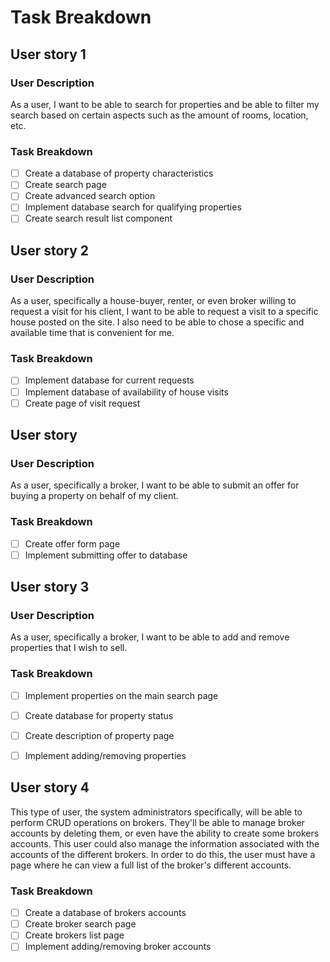 # Task Breakdown

<!-- Search for properties: -->
## User story 1
### User Description
As a user, I want to be able to search for properties and be able to filter my search based on certain aspects such as the amount of rooms, location, etc.

### Task Breakdown
- [ ] Create a database of property characteristics
- [ ] Create search page
- [ ] Create advanced search option
- [ ] Implement database search for qualifying properties
- [ ] Create search result list component

<!-- Requests visits for properties: -->
## User story 2
### User Description
As a user, specifically a house-buyer, renter, or even broker willing to request a visit for his client, I want to be able to request a visit to a specific house posted on the site. I also need to be able to chose a specific and available time that is convenient for me.

### Task Breakdown
- [ ] Implement database for current requests
- [ ] Implement database of availability of house visits
- [ ] Create page of visit request

<!-- Brokers submitting offers to properties: -->
## User story
### User Description
As a user, specifically a broker, I want to be able to submit an offer for buying a property on behalf of my client.

### Task Breakdown
- [ ] Create offer form page
- [ ] Implement submitting offer to database

<!-- CRUD operations on properties: -->
## User story 3
### User Description
As a user, specifically a broker, I want to be able to add and remove properties that I wish to sell.

### Task Breakdown
- [ ] Implement properties on the main search page
- [ ] Create database for property status
- [ ] Create description of property page
- [ ] Implement adding/removing properties


<!-- CRUD operations on brokers -->
## User story 4
This type of user, the system administrators specifically, will be able to perform CRUD operations on brokers. They'll be able to manage broker accounts by deleting them, or 
even have the ability to create some brokers accounts. This user could also manage the information associated with the accounts of the different brokers. In order to do this, 
the user must have a page where he can view a full list of the broker's different accounts.

### Task Breakdown
- [ ] Create a database of brokers accounts
- [ ] Create broker search page
- [ ] Create brokers list page
- [ ] Implement adding/removing broker accounts
